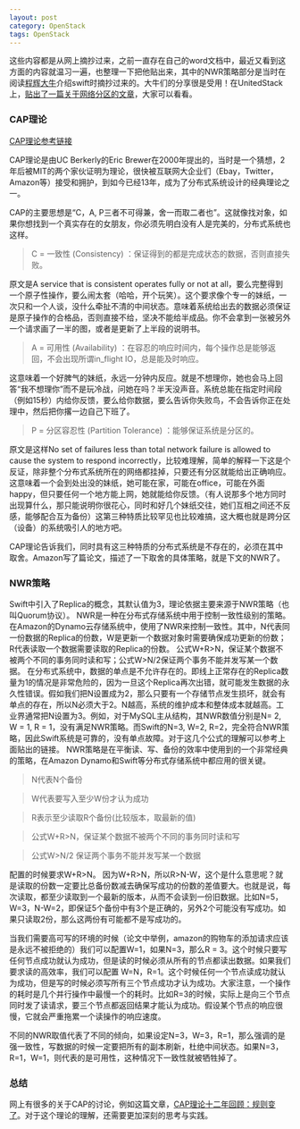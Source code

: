 ```yaml
---
layout: post
category: OpenStack
tags: OpenStack 
---
```


这些内容都是从网上摘抄过来，之前一直存在自己的word文档中，最近又看到这方面的内容就温习一遍，也整理一下把他贴出来，其中的NWR策略部分是当时在阅读[程辉大牛](http://www.ustack.com)介绍swift时摘抄过来的。大牛们的分享很是受用！在UnitedStack上，[贴出了一篇关于网络分区的文章](http://www.ustack.com/分布式系统与网络分区)，大家可以看看。

### CAP理论

[CAP理论参考链接](http://blog.sina.com.cn/s/blog_57f61b490101a8ca.html)

CAP理论是由UC Berkerly的Eric Brewer在2000年提出的，当时是一个猜想，2年后被MIT的两个家伙证明为理论，很快被互联网大企业们（Ebay，Twitter，Amazon等）接受和拥护，到如今已经13年，成为了分布式系统设计的经典理论之一。

CAP的主要思想是“C，A, P三者不可得兼，舍一而取二者也”。这就像找对象，如果你想找到一个真实存在的女朋友，你必须先明白没有人是完美的，分布式系统也这样。

> C = 一致性 (Consistency) ：保证得到的都是完成状态的数据，否则直接失败。

原文是A service that is consistent operates fully or not at all，要么完整得到一个原子性操作，要么闹太套（哈哈，开个玩笑）。这个要求像个专一的妹纸，一次只和一个人谈，没什么牵扯不清的中间状态。意味着系统给出去的数据必须保证是原子操作的合格品，否则直接不给，坚决不能给半成品。你不会拿到一张被另外一个请求画了一半的图，或者是更新了上半段的说明书。

> A = 可用性 (Availability) ：在容忍的响应时间内，每个操作总是能够返回，不会出现所谓in_flight IO，总是能及时响应。

这意味着一个好脾气的妹纸，永远一分钟内反应。就是不想理你，她也会马上回答“我不想理你”而不是玩冷战，问她在吗？半天没声音。系统总能在指定时间段（例如15秒）内给你反馈，要么给你数据，要么告诉你失败鸟，不会告诉你正在处理中，然后把你撂一边自己下班了。

> P = 分区容忍性 (Partition Tolerance) ：能够保证系统是分区的。

原文是这样No set of failures less than total network failure is allowed to cause the system to respond incorrectly，比较难理解，简单的解释一下这是个反证，除非整个分布式系统所在的网络都挂掉，只要还有分区就能给出正确响应。这意味着一个会到处出没的妹纸，她可能在家，可能在office，可能在外面happy，但只要任何一个地方能上网，她就能给你反馈。（有人说那多个地方同时出现算什么，那只能说明你很花心，同时和好几个妹纸交往，她们互相之间还不反感，能够配合互为备份）这第三种特质比较罕见也比较难搞，这大概也就是跨分区（设备）的系统吸引人的地方吧。

CAP理论告诉我们，同时具有这三种特质的分布式系统是不存在的，必须在其中取舍。Amazon写了篇论文，描述了一下取舍的具体策略，就是下文的NWR了。

### NWR策略

Swift中引入了Replica的概念，其默认值为3，理论依据主要来源于NWR策略（也叫Quorum协议）。 NWR是一种在分布式存储系统中用于控制一致性级别的策略。在Amazon的Dynamo云存储系统中，使用了NWR来控制一致性。其中，N代表同一份数据的Replica的份数，W是更新一个数据对象时需要确保成功更新的份数；R代表读取一个数据需要读取的Replica的份数。 公式W+R>N，保证某个数据不被两个不同的事务同时读和写；公式W>N/2保证两个事务不能并发写某一个数据。 在分布式系统中，数据的单点是不允许存在的。即线上正常存在的Replica数量为1的情况是非常危险的，因为一旦这个Replica再次出错，就可能发生数据的永久性错误。假如我们把N设置成为2，那么只要有一个存储节点发生损坏，就会有单点的存在，所以N必须大于2。N越高，系统的维护成本和整体成本就越高。工业界通常把N设置为3。例如，对于MySQL主从结构，其NWR数值分别是N= 2, W = 1, R = 1，没有满足NWR策略。而Swift的N=3, W=2, R=2，完全符合NWR策略，因此Swift系统是可靠的，没有单点故障。对于这几个公式的理解可以参考上面贴出的链接。
NWR策略是在平衡读、写、备份的效率中使用到的一个非常经典的策略，在Amazon Dynamo和Swift等分布式存储系统中都应用的很关键。

> N代表N个备份

> W代表要写入至少W份才认为成功

> R表示至少读取R个备份(比较版本，取最新的值)

> 公式W+R>N，保证某个数据不被两个不同的事务同时读和写

> 公式W>N/2 保证两个事务不能并发写某一个数据

配置的时候要求W+R>N。 因为W+R>N，所以R>N-W，这个是什么意思呢？就是读取的份数一定要比总备份数减去确保写成功的份数的差值要大。也就是说，每次读取，都至少读取到一个最新的版本，从而不会读到一份旧数据。比如N=5，W=3，N-W=2，即保证5个备份中有3个是正确的，另外2个可能没有写成功。如果只读取2份，那么这两份有可能都不是写成功的。

当我们需要高可写的环境的时候（论文中举例，amazon的购物车的添加请求应该是永远不被拒绝的）我们可以配置W=1，如果N=3，那么R = 3。这个时候只要写任何节点成功就认为成功，但是读的时候必须从所有的节点都读出数据。如果我们要求读的高效率，我们可以配置 W=N，R=1。这个时候任何一个节点读成功就认为成功，但是写的时候必须写所有三个节点成功才认为成功。大家注意，一个操作的耗时是几个并行操作中最慢一个的耗时。比如R=3的时候，实际上是向三个节点同时发了读请求，要三个节点都返回结果才能认为成功。假设某个节点的响应很慢，它就会严重拖累一个读操作的响应速度。

不同的NWR取值代表了不同的倾向，如果设定N=3，W=3，R=1，那么强调的是强一致性，写数据的时候一定要把所有的副本刷新，杜绝中间状态。如果N=3，R=1，W=1，则代表的是可用性，这种情况下一致性就被牺牲掉了。

### 总结

网上有很多的关于CAP的讨论，例如这篇文章，[CAP理论十二年回顾：规则变了](http://www.infoq.com/cn/articles/cap-twelve-years-later-how-the-rules-have-changed/)。对于这个理论的理解，还需要更加深刻的思考与实践。
